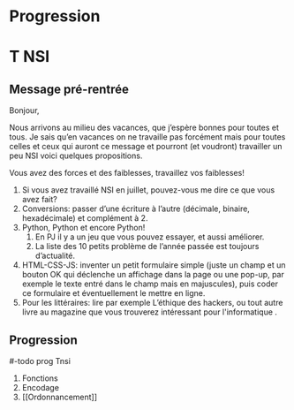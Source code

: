 # Progression
# T NSI

## Message pré-rentrée

Bonjour,

Nous arrivons au milieu des vacances, que j’espère bonnes pour toutes
et tous. Je sais qu’en vacances on ne travaille pas forcément mais
pour toutes celles et ceux qui auront ce message et pourront (et voudront)
travailler un peu NSI voici quelques propositions.

Vous avez des forces et des faiblesses, travaillez vos faiblesses!

1. Si vous avez travaillé NSI en juillet, pouvez-vous me dire ce que
  vous avez fait?
1. Conversions: passer d’une écriture à l’autre (décimale, binaire,
  hexadécimale) et complément à 2.
1. Python, Python et encore Python!
    1. En PJ il y a un jeu que vous pouvez essayer, et aussi améliorer.
    1. La liste des 10 petits problème de l’année passée est toujours
      d’actualité.
1. HTML-CSS-JS: inventer un petit formulaire simple (juste un champ
  et un bouton OK qui déclenche un affichage dans la page ou une
  pop-up, par exemple le texte entré dans le champ mais en majuscules),
  puis coder ce formulaire et éventuellement le mettre en ligne.
1. Pour les littéraires: lire par exemple L’éthique des hackers,
  ou tout autre livre au magazine que vous trouverez intéressant
  pour l'informatique .

## Progression

#-todo prog Tnsi

1. Fonctions
1. Encodage
1. [[Ordonnancement]]

